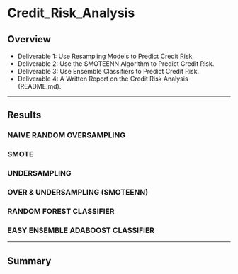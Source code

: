 # Credit_Risk_Analysis

## Overview
 - Deliverable 1: Use Resampling Models to Predict Credit Risk.
 - Deliverable 2: Use the SMOTEENN Algorithm to Predict Credit Risk.
 - Deliverable 3: Use Ensemble Classifiers to Predict Credit Risk.
 - Deliverable 4: A Written Report on the Credit Risk Analysis (README.md).
------------------
## Results

### NAIVE RANDOM OVERSAMPLING

### SMOTE

### UNDERSAMPLING

### OVER & UNDERSAMPLING (SMOTEENN)

### RANDOM FOREST CLASSIFIER

### EASY ENSEMBLE ADABOOST CLASSIFIER










------------------
## Summary
